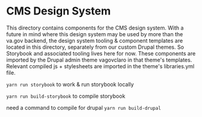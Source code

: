 # CMS Design System

This directory contains components for the CMS design system. With a future in mind where this design system
may be used by more than the va.gov backend, the design system tooling & component templates are located in this
directory, separately from our custom Drupal themes. So Storybook and associated tooling lives here for now.
These components are imported by the Drupal admin theme vagovclaro in that theme's templates.
Relevant compiled js + stylesheets are imported in the theme's libraries.yml file.


`yarn run storybook` to work & run storybook locally

`yarn run build-storybook` to compile storybook

need a command to compile for drupal
`yarn run build-drupal`

